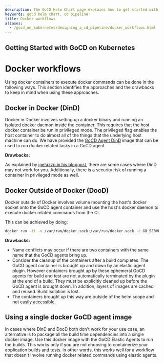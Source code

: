 ```yaml
---
description: The GoCD Helm Chart page explains how to get started with GoCD for kubernetes using Helm.
keywords: gocd helm chart, cd pipeline
title: Docker workflows
aliases:
  - /gocd_on_kubernetes/designing_a_cd_pipeline/docker_workflows.html
---
```

## Getting Started with GoCD on Kubernetes

# Docker workflows

Using docker containers to execute docker commands can be done in the following ways. This section identifies the approaches and the drawbacks to keep in mind when using these approaches.

## Docker in Docker (DinD)

Docker in Docker involves setting up a docker binary and running an isolated docker daemon inside the container. This requires that the host docker container be run in privileged mode. The privileged flag enables the host container to do almost all of the things that the underlying host machine can do. We have provided the [GoCD Agent DinD](https://hub.docker.com/r/gocd/gocd-agent-docker-dind/) image that can be used to run docker related tasks in a GoCD agent.

**Drawbacks:**

As explained by [jpetazzo in his blogpost](http://jpetazzo.github.io/2015/09/03/do-not-use-docker-in-docker-for-ci/), there are some cases where DinD may not work for you. Additionally, there is a security risk of running a container in privileged mode as well.

## Docker Outside of Docker (DooD)

Docker outside of Docker involves volume mounting the host's docker socket onto the GoCD agent container and use the host's docker daemon to execute docker related commands from the CI.

This can be achieved by doing:
```bash
docker run -it -v /var/run/docker.sock:/var/run/docker.sock -e GO_SERVER_URL="https://<go-server-ip>:8154/go" gocd/gocd-agent-alpine-3.7:v18.1.0
```

**Drawbacks:**

- Name conflicts may occur if there are two containers with the same name that the GoCD agents bring up.
- Consider the cleanup of the containers after a build completes. The GoCD agent container is brought up and down by an elastic agent plugin. However containers brought up by these ephemeral GoCD agents for build and test are not automatically terminated by the plugin at the end of a build. They must be explicitly cleaned up before the GoCD agent is brought down. In addition, layers of images are cached and reused. Build isolation is lost.
- The containers brought up this way are outside of the helm scope and not easily accessible.

## Using a single docker GoCD agent image

In cases where DinD and DooD both don't work for your use case, an alternative is to package all the build time dependencies into a single docker image. Use this docker image with the GoCD Elastic Agents to run the builds. This works only if you are not choosing to containerize your application builds and tests. In other words, this works well for a workflow that doesn't involve running docker related commands using elastic agents.
